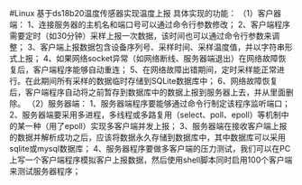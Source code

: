 #Linux
基于ds18b20温度传感器实现温度上报
具体实现的功能：
（1）客户器端：
1、连接服务器的主机名和端口号可以通过命令行参数修改；
2、客户端程序需要定时（如30分钟）采样上报一次数据，该时间也可以通过命令行参数来调整；
3、客户端上报数据包含设备序列号、采样时间、采样温度值，并以字符串形式上报；
4、如果网络socket异常（如网络断线、服务器端退出）在网络故障恢复后，客户端程序能够自动重连；
5、在网络故障出错期间，定时采样能正常进行。在此期间所有采样的数据临时存储到SQLite数据库中；
6、网络故障恢复后，客户端程序自动将之前暂存到数据库中的数据上报到服务器上去，并从里面删除。
（2）服务器端：
1、服务器端程序要能够通过命令行制定该程序监听端口；
2、服务器端要采用多进程，多线程或多路复用（select、poll、epoll）等机制中的某一种（用了epoll）实现多客户端并发上报；
3、服务器端在接收客户端上报的数据并解析成功之后，应该将数据永久存储到数据库中，其中数据库可以采用sqlite或mysql数据库；
4、服务器程序要做多客户端的压力测试，我们可以在PC上写一个客户端程序模拟客户上报数据，然后使用shell脚本同时启用100个客户端来测试服务器程序；
